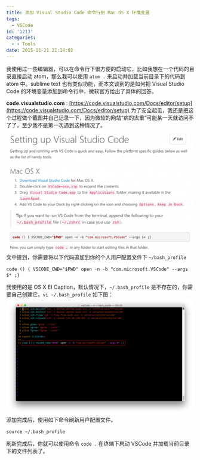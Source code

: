 ```yaml
---
title: 添加 Visual Studio Code 命令行到 Mac OS X 环境变量
tags:
  - VSCode
id: '1213'
categories:
  - - Tools
date: 2015-11-21 21:14:03
---
```


我使用过一些编辑器，可以在命令行下很方便的启动它，比如我想在一个代码的目录直接启动 atom，那么我可以使用 `atom .` 来启动并加载当前目录下的代码到 atom 中。sublime text 也有类似功能，而本文谈到的是如何把 Visual Studio Code 的环境变量添加到命令行中，微软官方给出了具体的回答。
<!-- more -->
**code.visualstudio.com** : [https://code.visualstudio.com/Docs/editor/setup](https://code.visualstudio.com/Docs/editor/setup) 为了安全起见，我还是把这个过程做个截图并自己记录一下，因为微软的网站“病的太重”可能某一天就访问不了了，至少我不是第一次遇到这种情况了。 [![屏幕快照 2015-11-21 下午9.07.14](/images/2015/11/屏幕快照-2015-11-21-下午9.07.14-1024x673.png)](/images/2015/11/屏幕快照-2015-11-21-下午9.07.14.png) 文中提到，你需要将以下代码追加到你的个人用户配置文件下 `~/bash_profile`

```
code () { VSCODE_CWD="$PWD" open -n -b "com.microsoft.VSCode" --args $* ;}
```

我使用的是 OS X EI Caption，默认情况下，`~/.bash_profile` 是不存在的，你需要自己创建它，`vi ~/.bash_profile` 如下图： [![屏幕快照 2015-11-21 下午9.11.55](/images/2015/11/屏幕快照-2015-11-21-下午9.11.55-1024x636.png)](/images/2015/11/屏幕快照-2015-11-21-下午9.11.55.png) 添加完成后，使用如下命令刷新用户配置文件。

```
source ~/.bash_profile
```

刷新完成后，你就可以使用命令 `code .` 在终端下启动 VSCode 并加载当前目录下的文件列表了。